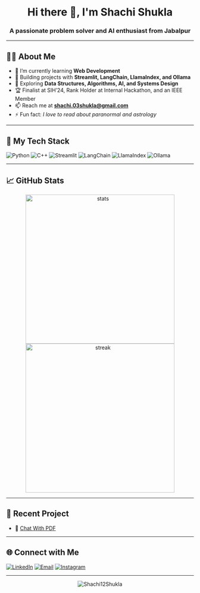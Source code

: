<!-- GitHub Profile README -->

<h1 align="center">Hi there 👋, I'm Shachi Shukla</h1>
<h3 align="center">A passionate problem solver and AI enthusiast from Jabalpur</h3>

---

## 👩‍💻 About Me

- 🌱 I’m currently learning **Web Development**
- 💼 Building projects with **Streamlit, LangChain, LlamaIndex, and Ollama**
- 🧠 Exploring **Data Structures, Algorithms, AI, and Systems Design**
- 🏆 Finalist at SIH’24, Rank Holder at Internal Hackathon, and an IEEE Member
- 📫 Reach me at **shachi.03shukla@gmail.com**
- ⚡ Fun fact: *I love to read about paranormal and astrology*

---

## 💼 My Tech Stack

![Python](https://img.shields.io/badge/-Python-3776AB?logo=python&logoColor=white&style=flat)
![C++](https://img.shields.io/badge/-C++-00599C?logo=c%2B%2B&logoColor=white&style=flat)
![Streamlit](https://img.shields.io/badge/-Streamlit-FF4B4B?logo=streamlit&logoColor=white&style=flat)
![LangChain](https://img.shields.io/badge/-LangChain-000000?logo=langchain&logoColor=white&style=flat)
![LlamaIndex](https://img.shields.io/badge/-LlamaIndex-1D222D?logo=data&logoColor=white&style=flat)
![Ollama](https://img.shields.io/badge/-Ollama-161B22?logo=rocket&logoColor=white&style=flat)

---

## 📈 GitHub Stats

<p align="center">
  <img src="https://github-readme-stats.vercel.app/api?username=Shachi12Shukla&show_icons=true&theme=radical" alt="stats" width="400"/>
  <img src="https://github-readme-streak-stats.herokuapp.com/?user=Shachi12Shukla&theme=radical" alt="streak" width="400"/>
</p>

---

## 📌 Recent Project

- 📑 [Chat With PDF](https://github.com/Shachi12Shukla/DocQA)

---

## 🌐 Connect with Me

[![LinkedIn](https://img.shields.io/badge/-LinkedIn-blue?logo=linkedin&logoColor=white)](https://www.linkedin.com/in/shachi-shukla-b72b86258/)
[![Email](https://img.shields.io/badge/-Email-D14836?logo=gmail&logoColor=white)](mailto:shachi.03shukla@gmail.com)
[![Instagram](https://img.shields.io/badge/-Instagram-E4405F?logo=instagram&logoColor=white)](https://www.instagram.com/shachi.03/)

---

<p align="center">
  <img src="https://komarev.com/ghpvc/?username=Shachi12Shukla&label=Profile%20views&color=0e75b6&style=flat" alt="Shachi12Shukla" />
</p>
